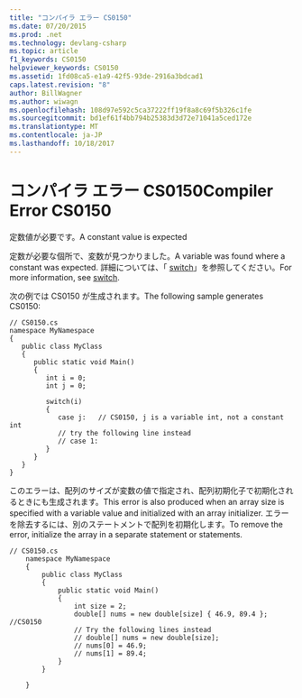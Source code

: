 ```yaml
---
title: "コンパイラ エラー CS0150"
ms.date: 07/20/2015
ms.prod: .net
ms.technology: devlang-csharp
ms.topic: article
f1_keywords: CS0150
helpviewer_keywords: CS0150
ms.assetid: 1fd08ca5-e1a9-42f5-93de-2916a3bdcad1
caps.latest.revision: "8"
author: BillWagner
ms.author: wiwagn
ms.openlocfilehash: 108d97e592c5ca37222ff19f8a8c69f5b326c1fe
ms.sourcegitcommit: bd1ef61f4bb794b25383d3d72e71041a5ced172e
ms.translationtype: MT
ms.contentlocale: ja-JP
ms.lasthandoff: 10/18/2017
---
```

# <a name="compiler-error-cs0150"></a><span data-ttu-id="8e9c5-102">コンパイラ エラー CS0150</span><span class="sxs-lookup"><span data-stu-id="8e9c5-102">Compiler Error CS0150</span></span>
<span data-ttu-id="8e9c5-103">定数値が必要です。</span><span class="sxs-lookup"><span data-stu-id="8e9c5-103">A constant value is expected</span></span>  
  
 <span data-ttu-id="8e9c5-104">定数が必要な個所で、変数が見つかりました。</span><span class="sxs-lookup"><span data-stu-id="8e9c5-104">A variable was found where a constant was expected.</span></span> <span data-ttu-id="8e9c5-105">詳細については、「 [switch](../../csharp/language-reference/keywords/switch.md)」を参照してください。</span><span class="sxs-lookup"><span data-stu-id="8e9c5-105">For more information, see [switch](../../csharp/language-reference/keywords/switch.md).</span></span>  
  
 <span data-ttu-id="8e9c5-106">次の例では CS0150 が生成されます。</span><span class="sxs-lookup"><span data-stu-id="8e9c5-106">The following sample generates CS0150:</span></span>  
  
```  
// CS0150.cs  
namespace MyNamespace  
{  
   public class MyClass  
   {  
      public static void Main()  
      {  
         int i = 0;  
         int j = 0;  
  
         switch(i)  
         {  
            case j:   // CS0150, j is a variable int, not a constant int  
            // try the following line instead  
            // case 1:  
         }  
      }  
   }  
}  
```  
  
 <span data-ttu-id="8e9c5-107">このエラーは、配列のサイズが変数の値で指定され、配列初期化子で初期化されるときにも生成されます。</span><span class="sxs-lookup"><span data-stu-id="8e9c5-107">This error is also produced when an array size is specified with a variable value and initialized with an array initializer.</span></span> <span data-ttu-id="8e9c5-108">エラーを除去するには、別のステートメントで配列を初期化します。</span><span class="sxs-lookup"><span data-stu-id="8e9c5-108">To remove the error, initialize the array in a separate statement or statements.</span></span>  
  
```  
// CS0150.cs  
    namespace MyNamespace  
    {  
        public class MyClass  
        {  
            public static void Main()  
            {  
                int size = 2;  
                double[] nums = new double[size] { 46.9, 89.4 }; //CS0150  
                // Try the following lines instead  
                // double[] nums = new double[size];  
                // nums[0] = 46.9;   
                // nums[1] = 89.4;  
            }  
        }  
  
    }  
```
